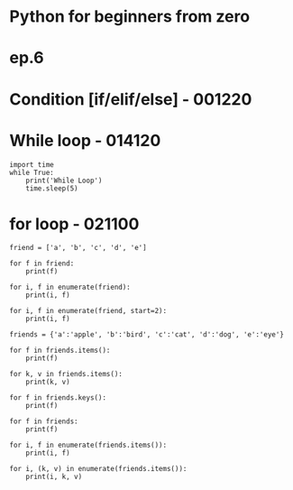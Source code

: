 # Python for beginners from zero
# ep.6

# Condition [if/elif/else] - 001220
# While loop - 014120
```
import time
while True:
    print('While Loop')
    time.sleep(5)
```
# for loop - 021100
```
friend = ['a', 'b', 'c', 'd', 'e']

for f in friend:
    print(f)

for i, f in enumerate(friend):
    print(i, f)

for i, f in enumerate(friend, start=2):
    print(i, f)

friends = {'a':'apple', 'b':'bird', 'c':'cat', 'd':'dog', 'e':'eye'}

for f in friends.items():
    print(f)

for k, v in friends.items():
    print(k, v)

for f in friends.keys():
    print(f)

for f in friends:
    print(f)

for i, f in enumerate(friends.items()):
    print(i, f)

for i, (k, v) in enumerate(friends.items()):
    print(i, k, v)
```